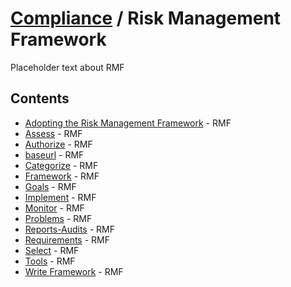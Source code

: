 # [Compliance](../README.md) / Risk Management Framework

Placeholder text about RMF

## Contents

- [Adopting the Risk Management Framework](adopting-framework.md) - RMF
- [Assess](assess.md) - RMF
- [Authorize](authorize.md) - RMF
- [baseurl](baseurl.md) - RMF
- [Categorize](categorize.md) - RMF
- [Framework](ramework.md) - RMF
- [Goals](goals.md) - RMF
- [Implement](implement.md) - RMF
- [Monitor](monitor.md) - RMF
- [Problems](problems-assessment-authorization.md) - RMF
- [Reports-Audits](reports-audits.md) - RMF
- [Requirements](requirements.md) - RMF
- [Select](select.md) - RMF
- [Tools](tools.md) - RMF
- [Write Framework](write-framework.md) - RMF

